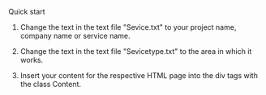 Quick start

1. Change the text in the text file "Sevice.txt" to your project name, company name or service name.

2. Change the text in the text file "Sevicetype.txt" to the area in which it works.

3. Insert your content for the respective HTML page into the div tags with the class Content.
